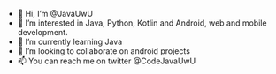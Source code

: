 - 👋 Hi, I’m @JavaUwU
- 👀 I’m interested in Java, Python, Kotlin and Android,  web and mobile development.
- 🌱 I’m currently learning Java
- 💞️ I’m looking to collaborate on android projects
- 📫 You can reach me on twitter @CodeJavaUwU

<!---
JavaUwU/JavaUwU is a ✨ special ✨ repository because its `README.md` (this file) appears on your GitHub profile.
You can click the Preview link to take a look at your changes.
--->
